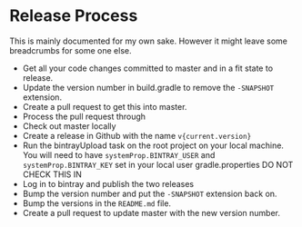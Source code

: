 # Release Process

This is mainly documented for my own sake. However it might leave some breadcrumbs for some one else.
 

* Get all your code changes committed to master and in a fit state to release.
* Update the version number in build.gradle to remove the `-SNAPSHOT` extension.
* Create a pull request to get this into master.
* Process the pull request through
* Check out master locally
* Create a release in Github with the name `v{current.version}`
* Run the bintrayUpload task on the root project on your local machine. You will need to have `systemProp.BINTRAY_USER` 
and `systemProp.BINTRAY_KEY` set in your local user gradle.properties DO NOT CHECK THIS IN
* Log in to bintray and publish the two releases
* Bump the version number and put the `-SNAPSHOT` extension back on. 
* Bump the versions in the `README.md` file.
* Create a pull request to update master with the new version number.
 